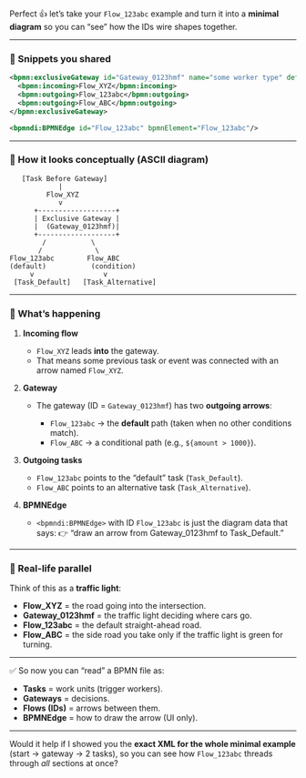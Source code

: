 Perfect 👍 let’s take your `Flow_123abc` example and turn it into a **minimal diagram** so you can “see” how the IDs wire shapes together.

---

### 🔹 Snippets you shared

```xml
<bpmn:exclusiveGateway id="Gateway_0123hmf" name="some worker type" default="Flow_123abc">
  <bpmn:incoming>Flow_XYZ</bpmn:incoming>
  <bpmn:outgoing>Flow_123abc</bpmn:outgoing>
  <bpmn:outgoing>Flow_ABC</bpmn:outgoing>
</bpmn:exclusiveGateway>

<bpmndi:BPMNEdge id="Flow_123abc" bpmnElement="Flow_123abc"/>
```

---

### 🔹 How it looks conceptually (ASCII diagram)

```
   [Task Before Gateway]
            |
         Flow_XYZ
            v
      +-------------------+
      | Exclusive Gateway |
      |  (Gateway_0123hmf)|
      +-------------------+
        /           \
       /             \
Flow_123abc        Flow_ABC
(default)           (condition)
     v                 v
 [Task_Default]   [Task_Alternative]
```

---

### 🔹 What’s happening

1. **Incoming flow**

   * `Flow_XYZ` leads **into** the gateway.
   * That means some previous task or event was connected with an arrow named `Flow_XYZ`.

2. **Gateway**

   * The gateway (ID = `Gateway_0123hmf`) has two **outgoing arrows**:

     * `Flow_123abc` → the **default** path (taken when no other conditions match).
     * `Flow_ABC` → a conditional path (e.g., `${amount > 1000}`).

3. **Outgoing tasks**

   * `Flow_123abc` points to the “default” task (`Task_Default`).
   * `Flow_ABC` points to an alternative task (`Task_Alternative`).

4. **BPMNEdge**

   * `<bpmndi:BPMNEdge>` with ID `Flow_123abc` is just the diagram data that says:
     👉 “draw an arrow from Gateway\_0123hmf to Task\_Default.”

---

### 🔹 Real-life parallel

Think of this as a **traffic light**:

* **Flow\_XYZ** = the road going into the intersection.
* **Gateway\_0123hmf** = the traffic light deciding where cars go.
* **Flow\_123abc** = the default straight-ahead road.
* **Flow\_ABC** = the side road you take only if the traffic light is green for turning.

---

✅ So now you can “read” a BPMN file as:

* **Tasks** = work units (trigger workers).
* **Gateways** = decisions.
* **Flows (IDs)** = arrows between them.
* **BPMNEdge** = how to draw the arrow (UI only).

---

Would it help if I showed you the **exact XML for the whole minimal example** (start → gateway → 2 tasks), so you can see how `Flow_123abc` threads through *all* sections at once?
